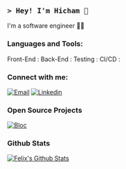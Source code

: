 ### <samp>**> Hey! I'm Hicham 👋**</samp>

I'm a software engineer 👨‍💻
<!--
**hichameaa/hichameaa** is a ✨ _special_ ✨ repository because its `README.md` (this file) appears on your GitHub profile.

Here are some ideas to get you started:

- 🔭 I’m currently working on ...
- 🌱 I’m currently learning ...
- 👯 I’m looking to collaborate on ...
- 🤔 I’m looking for help with ...
- 💬 Ask me about ...
- 📫 How to reach me: ...
- 😄 Pronouns: ...
- ⚡ Fun fact: ...
-->
### Languages and Tools:
Front-End : 
Back-End : 
Testing :
CI/CD :
### Connect with me:

[![Email](https://img.shields.io/badge/Email-EA4335?logo=Gmail&logoColor=white)](mailto:e.alaoui.hicham@gmail.com)
[![Linkedin](https://img.shields.io/badge/LinkedIn-0077B5?logo=linkedin&logoColor=white)](https://linkedin.com/in/hicham-ea/)

### Open Source Projects

[![Bloc](https://github-readme-stats.vercel.app/api/pin/?username=hichameaa&repo=bloc)](https://github.com/hichameaa/hichameaa)

### Github Stats

[![Felix's Github Stats](https://github-readme-stats.vercel.app/api?username=hichameaa&count_private=true&theme=default&show_icons=true)](https://github.com/hichameaa)
